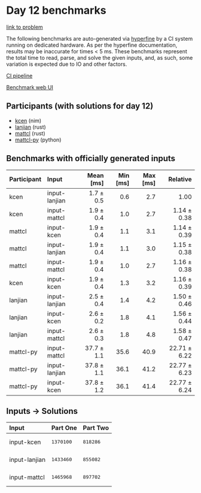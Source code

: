 # Day 12 benchmarks

[link to problem](https://adventofcode.com/2024/day/12)

The following benchmarks are auto-generated via
[hyperfine](https://github.com/sharkdp/hyperfine) by a CI system running on
dedicated hardware. As per the hyperfine documentation, results may be
inaccurate for times < 5 ms. These benchmarks represent the total time to read,
parse, and solve the given inputs, and, as such, some variation is expected due
to IO and other factors.

[CI pipeline](http://ci.papercode.net:8080/teams/main/pipelines/aoc2024)

[Benchmark web UI](https://aoc.ancalagon.black)


## Participants (with solutions for day 12)

- [kcen](https://github.com/kcen/aoc2024) (nim)
- [lanjian](https://github.com/lanjian/aoc-2024) (rust)
- [mattcl](https://github.com/mattcl/aoc2024) (rust)
- [mattcl-py](https://github.com/mattcl/aoc2024-py) (python)


## Benchmarks with officially generated inputs

| Participant | Input | Mean [ms] | Min [ms] | Max [ms] | Relative |
|:---|:---|---:|---:|---:|---:|
| kcen | input-lanjian | 1.7 ± 0.5 | 0.6 | 2.7 | 1.00 |
| kcen | input-mattcl | 1.9 ± 0.4 | 1.0 | 2.7 | 1.14 ± 0.38 |
| mattcl | input-kcen | 1.9 ± 0.4 | 1.1 | 3.1 | 1.14 ± 0.39 |
| mattcl | input-lanjian | 1.9 ± 0.4 | 1.1 | 3.0 | 1.15 ± 0.38 |
| mattcl | input-mattcl | 1.9 ± 0.4 | 1.0 | 2.7 | 1.16 ± 0.38 |
| kcen | input-kcen | 1.9 ± 0.4 | 1.3 | 3.2 | 1.16 ± 0.39 |
| lanjian | input-lanjian | 2.5 ± 0.4 | 1.4 | 4.2 | 1.50 ± 0.46 |
| lanjian | input-kcen | 2.6 ± 0.2 | 1.8 | 4.1 | 1.56 ± 0.44 |
| lanjian | input-mattcl | 2.6 ± 0.3 | 1.8 | 4.8 | 1.58 ± 0.47 |
| mattcl-py | input-mattcl | 37.7 ± 1.1 | 35.6 | 40.9 | 22.71 ± 6.22 |
| mattcl-py | input-lanjian | 37.8 ± 1.1 | 36.1 | 41.2 | 22.77 ± 6.23 |
| mattcl-py | input-kcen | 37.8 ± 1.2 | 36.1 | 41.4 | 22.77 ± 6.24 |


## Inputs -> Solutions

| Input | Part One | Part Two |
|:---|:---|:---|
|input-kcen|<pre>1370100</pre>|<pre>818286</pre>|
|input-lanjian|<pre>1433460</pre>|<pre>855082</pre>|
|input-mattcl|<pre>1465968</pre>|<pre>897702</pre>|